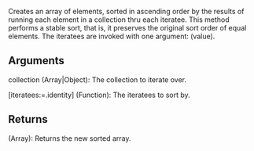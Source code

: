 Creates an array of elements, sorted in ascending order by the results of running each element in a collection thru each iteratee. This method performs a stable sort, that is, it preserves the original sort order of equal elements. The iteratees are invoked with one argument: (value).


## Arguments
collection (Array|Object): The collection to iterate over.

[iteratees:=.identity] (Function): The iteratees to sort by.


## Returns
(Array): Returns the new sorted array.
